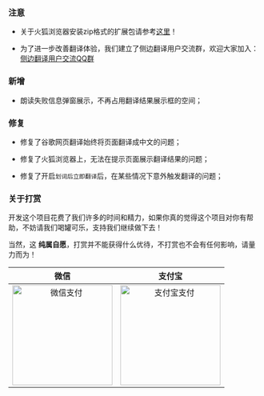 ### 注意

* 关于火狐浏览器安装zip格式的扩展包请参考[这里](https://github.com/EdgeTranslate/EdgeTranslate/blob/master/docs/wiki/zh_CN/%E8%87%B4%E7%81%AB%E7%8B%90%E7%94%A8%E6%88%B7.md)！

* 为了进一步改善翻译体验，我们建立了侧边翻译用户交流群，欢迎大家加入：[侧边翻译用户交流QQ群](https://jq.qq.com/?_wv=1027&k=gT5EYfFB)

### 新增

* 朗读失败信息弹窗展示，不再占用翻译结果展示框的空间；

### 修复

* 修复了谷歌网页翻译始终将页面翻译成中文的问题；

* 修复了火狐浏览器上，无法在提示页面展示翻译结果的问题；

* 修复了开启`划词后立即翻译`后，在某些情况下意外触发翻译的问题；

### 关于打赏

开发这个项目花费了我们许多的时间和精力，如果你真的觉得这个项目对你有帮助，不妨请我们喝罐可乐，支持我们继续做下去！

当然，这 __纯属自愿__，打赏并不能获得什么优待，不打赏也不会有任何影响，请量力而为！

| 微信 | 支付宝 |
| :-: | :-: |
| <img src="https://user-images.githubusercontent.com/25877145/80864662-b6617c00-8cb6-11ea-915a-582ca046118c.png" height=200 alt="微信支付"/> | <img src="https://user-images.githubusercontent.com/25877145/80864685-ced19680-8cb6-11ea-94e5-f5ca8e4389b9.jpg" height=200 alt="支付宝支付"/> |